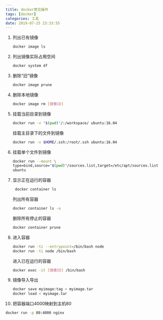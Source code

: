 ```yaml
---
title: docker常见操作
tags: [docker]
categories: 工具
date: 2019-07-25 23:33:55
---
```


1. 列出已有镜像

   ```bash
   docker image ls
   ```

2. 列出镜像实际占用空间

   ```bash
   docker system df
   ```

3. 删除“旧”镜像

   ```bash
   docker image prune
   ```

   <!-- more -->

4. 删除本地镜像

   ```bash
   docker image rm [镜像ID]
   ```

5. 挂载当前目录到镜像

   ```bash
   docker run -v "$(pwd)"/:/workspace/ ubuntu:16.04
   ```

   挂载主目录下的文件到镜像

   ```bash
   docker run -v $HOME/.ssh:/root/.ssh ubuntu:16.04
   ```

6. 挂载单个文件到镜像

   ```bash
   docker run --mount \
   type=bind,source="$(pwd)"/sources.list,target=/etc/apt/sources.list \
   ubuntu
   ```

7. 显示正在运行的容器

   ``` bash
    docker container ls
   ```

   列出所有容器

   ```bash
   docker container ls -a
   ```

   删除所有停止的容器

   ```bash
   docker container prune
   ```

8. 进入容器

   ```bash
   docker run -ti --entrypoint=/bin/bash node
   docker run -ti node /bin/bash
   ```

   进入已在运行的容器

   ```bash
   docker exec -it [镜像ID] /bin/bash
   ```

9. 镜像导入导出

   ```bash
   docker save myimage:tag > myimage.tar
   docker load < myimage.tar
   ```

10. 把容器端口4000映射到主机80

   ```bash
   docker run -p 80:4000 nginx
   ```
